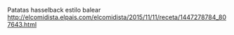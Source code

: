 Patatas hasselback estilo balear	http://elcomidista.elpais.com/elcomidista/2015/11/11/receta/1447278784_807643.html
